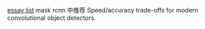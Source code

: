 [essay list](https://github.com/thunlp/NRLPapers)
mask rcnn 中推荐 Speed/accuracy trade-offs for modern convolutional object detectors. 